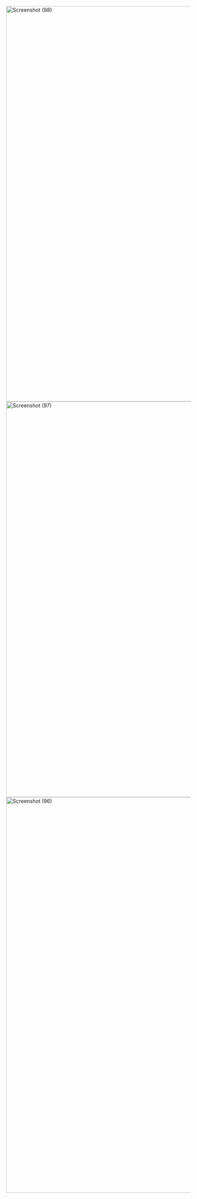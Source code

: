 <img width="1920" height="1080" alt="Screenshot (98)" src="https://github.com/user-attachments/assets/42aa43a0-6d28-4fde-a117-d47d382ee1d8" />
<img width="1920" height="1080" alt="Screenshot (97)" src="https://github.com/user-attachments/assets/eed8418f-942d-4b7b-80dc-2529f9ba1bde" />
<img width="1920" height="1080" alt="Screenshot (96)" src="https://github.com/user-attachments/assets/632ed4b2-0943-468c-a8cc-46ca79d352da" />
